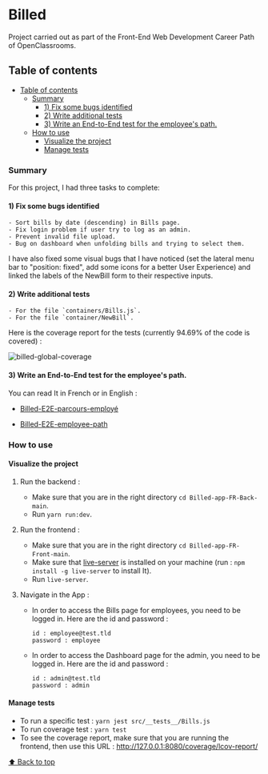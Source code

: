 # Billed

Project carried out as part of the Front-End Web Development Career Path of OpenClassrooms.

## Table of contents
- [Table of contents](#table-of-contents)
  - [Summary](#summary)
    - [1) Fix some bugs identified](#1-fix-some-bugs-identified)
    - [2) Write additional tests](#2-write-additional-tests)
    - [3) Write an End-to-End test for the employee's path.](#3-write-an-end-to-end-test-for-the-employees-path)
  - [How to use](#how-to-use)
    - [Visualize the project](#visualize-the-project)
    - [Manage tests](#manage-tests)


### Summary
For this project, I had three tasks to complete:
#### 1) Fix some bugs identified
    - Sort bills by date (descending) in Bills page.
    - Fix login problem if user try to log as an admin.
    - Prevent invalid file upload.
    - Bug on dashboard when unfolding bills and trying to select them.

I have also fixed some visual bugs that I have noticed (set the lateral menu bar to "position: fixed", add some icons for a better User Experience) and linked the labels of the NewBill form to their respective inputs.

#### 2) Write additional tests
    - For the file `containers/Bills.js`.
    - For the file `container/NewBill`.

Here is the coverage report for the tests (currently 94.69% of the code is covered) :

![billed-global-coverage](https://user-images.githubusercontent.com/85347446/164513484-35a64db8-68a4-4954-9ce0-31d831090be1.png)

#### 3) Write an End-to-End test for the employee's path.

You can read It in French or in English :

- [Billed-E2E-parcours-employé](https://github.com/leoncik/LeonardWojcik_9_24032022/files/8532924/Billed-E2E-employee.pdf)

- [Billed-E2E-employee-path](https://github.com/leoncik/LeonardWojcik_9_24032022/files/8532933/Billed-E2E-employee-EN.pdf)

### How to use

#### Visualize the project

1) Run the backend :
    - Make sure that you are in the right directory `cd Billed-app-FR-Back-main`.
    - Run `yarn run:dev`.

2) Run the frontend :
    - Make sure that you are in the right directory `cd Billed-app-FR-Front-main`.
    - Make sure that [live-server](https://www.npmjs.com/package/live-server) is installed on your machine (run : `npm install -g live-server` to install It).
    - Run `live-server`.

3) Navigate in the App :
    - In order to access the Bills page for employees, you need to be logged in. Here are the id and password :
        ```
        id : employee@test.tld
        password : employee
        ```

    - In order to access the Dashboard page for the admin, you need to be logged in. Here are the id and password :
        ```
        id : admin@test.tld
        password : admin
        ```

#### Manage tests

- To run a specific test : `yarn jest src/__tests__/Bills.js`
- To run coverage test : `yarn test`
- To see the coverage report, make sure that you are running the frontend, then use this URL : http://127.0.0.1:8080/coverage/lcov-report/

[⬆ Back to top](#billed)
